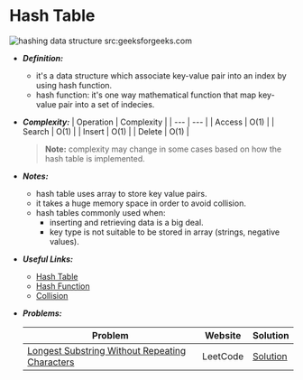 # Hash Table

![hashing data structure src:geeksforgeeks.com](https://media.geeksforgeeks.org/wp-content/cdn-uploads/HashingDataStructure-min-1024x512.png "hashing data structure src:geeksforgeeks.com")

- ***Definition:*** 
	- it's a data structure which associate key-value pair into an index by using hash function.
	- hash function: it's one way mathematical function that map key-value pair into a set of indecies.
- ***Complexity:***
	| Operation | Complexity |
	| ---       |   ---      |
	| Access    |  O(1)      |
	| Search    | O(1)       |
	| Insert    |  O(1)      |
	| Delete    | O(1)       |

	> **Note:** complexity may change in some cases based on how the hash table is implemented. 

- ***Notes:***
	- hash table uses array to store key value pairs.
	- it takes a huge memory space in order to avoid collision.
	- hash tables commonly used when:
		- inserting and retrieving data is a big deal.
		- key type is not suitable to be stored in array (strings, negative values).
- ***Useful Links:***
	- [Hash Table](https://www.tutorialspoint.com/data_structures_algorithms/hash_data_structure.htm)
	- [Hash Function](https://www.geeksforgeeks.org/what-are-hash-functions-and-how-to-choose-a-good-hash-function/)
	- [Collision](https://www.tutorialandexample.com/collision-resolution-techniques-in-data-structure/)
- ***Problems:***
	<br/>

	| Problem | Website | Solution |
	| 	---   |	--- 	| ---	   |
	| [Longest Substring Without Repeating Characters](https://leetcode.com/problems/longest-substring-without-repeating-characters/)|LeetCode | [Solution](./Problems/Longest_substring_without_repeating_characters.java)|
    
